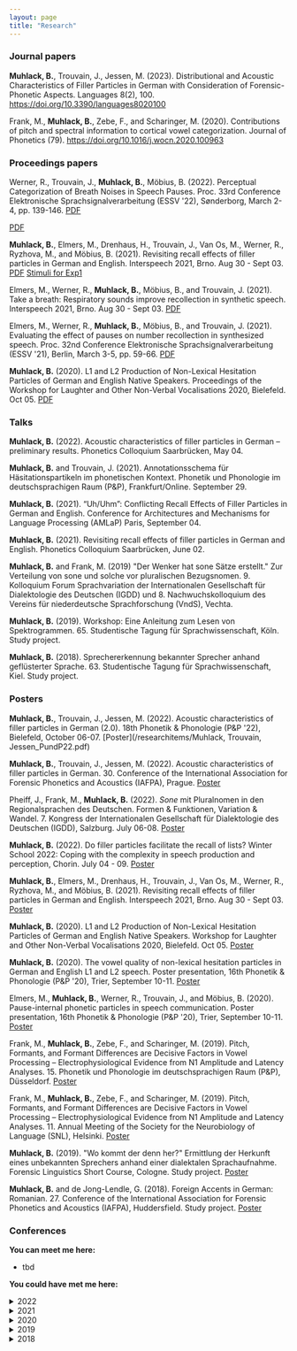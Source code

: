 ```yaml
---
layout: page
title: "Research"
---
```


### Journal papers
**Muhlack, B.**, Trouvain, J., Jessen, M. (2023). Distributional and Acoustic Characteristics of Filler Particles in German with Consideration of Forensic-Phonetic Aspects. Languages 8(2), 100. <a href = "https://doi.org/10.3390/languages8020100" target = "_blank">https://doi.org/10.3390/languages8020100</a>

Frank, M., **Muhlack, B.**, Zebe, F., and Scharinger, M. (2020). Contributions of pitch and spectral information to cortical vowel categorization. Journal of Phonetics (79). <a href = "https://doi.org/10.1016/j.wocn.2020.100963" target = "_blank">https://doi.org/10.1016/j.wocn.2020.100963</a>


### Proceedings papers
Werner, R., Trouvain, J., **Muhlack, B.**, Möbius, B. (2022). Perceptual Categorization of Breath Noises in Speech Pauses. Proc. 33rd Conference Elektronische Sprachsignalverarbeitung (ESSV '22), Sønderborg, March 2-4, pp. 139-146. <a href = "/researchitems/Werner_ESSV2022.pdf" target = "_blank">PDF</a> 

[PDF](/researchitems/Werner_ESSV2022.pdf)

**Muhlack, B.**, Elmers, M., Drenhaus, H., Trouvain, J., Van Os, M., Werner, R., Ryzhova, M., and Möbius, B. (2021). Revisiting recall effects of filler particles in German and English. Interspeech 2021, Brno. Aug 30 - Sept 03. [PDF](/researchitems/Muhlack21_interspeech.pdf) <a href = "https://cloud.hiz-saarland.de/s/N4RZamosiXXiL4s" target = "_blank">Stimuli for Exp1</a>

Elmers, M., Werner, R., **Muhlack, B.**, Möbius, B., and Trouvain, J. (2021). Take a breath: Respiratory sounds improve recollection in synthetic speech. Interspeech 2021, Brno. Aug 30 - Sept 03. [PDF](/researchitems/Elmers21_interspeech.pdf)

Elmers, M., Werner, R., **Muhlack, B.**, Möbius, B., and Trouvain, J. (2021). Evaluating the effect of pauses on number recollection in synthesized speech. Proc. 32nd Conference Elektronische Sprachsignalverarbeitung (ESSV '21), Berlin, March 3-5, pp. 59-66. [PDF](/researchitems/Elmers_ESSV2021.pdf)

**Muhlack, B.** (2020). L1 and L2 Production of Non-Lexical Hesitation Particles of German and English Native Speakers. Proceedings of the Workshop for Laughter and Other Non-Verbal Vocalisations 2020, Bielefeld. Oct 05. [PDF](/researchitems/Muhlack_LW2020.pdf)



### Talks
**Muhlack, B.** (2022). Acoustic characteristics of filler particles in German – preliminary results. Phonetics Colloquium Saarbrücken, May 04.

**Muhlack, B.** and Trouvain, J. (2021). Annotationsschema für Häsitationspartikeln im phonetischen Kontext. Phonetik und Phonologie im deutschsprachigen Raum (P&P), Frankfurt/Online. September 29.

**Muhlack, B.** (2021). “Uh/Uhm”: Conflicting Recall Effects of Filler Particles in German and English. Conference for Architectures and Mechanisms for Language Processing (AMLaP) Paris, September 04.

**Muhlack, B.** (2021). Revisiting recall effects of filler particles in German and English. Phonetics Colloquium Saarbrücken, June 02.

**Muhlack, B.** and Frank, M. (2019) "Der Wenker hat sone Sätze erstellt." Zur Verteilung von sone und solche vor pluralischen Bezugsnomen. 9. Kolloquium Forum Sprachvariation der Internationalen Gesellschaft für Dialektologie des Deutschen (IGDD) und 8. Nachwuchskolloquium des Vereins für niederdeutsche Sprachforschung (VndS), Vechta.

**Muhlack, B.** (2019). Workshop: Eine Anleitung zum Lesen von Spektrogrammen. 65. Studentische Tagung für Sprachwissenschaft, Köln. Study project.

**Muhlack, B.** (2018). Sprechererkennung bekannter Sprecher anhand geflüsterter Sprache. 63. Studentische Tagung für Sprachwissenschaft, Kiel. Study project.



### Posters

**Muhlack, B.**, Trouvain, J., Jessen, M. (2022). Acoustic characteristics of filler particles in German (2.0). 18th Phonetik & Phonologie (P&P '22), Bielefeld, October 06-07. [Poster](/researchitems/Muhlack, Trouvain, Jessen_PundP22.pdf)

**Muhlack, B.**, Trouvain, J., Jessen, M. (2022). Acoustic characteristics of filler particles in German. 30. Conference of the International Association for Forensic Phonetics and Acoustics (IAFPA), Prague. [Poster](/researchitems/Muhlack,Trouvain,Jessen_IAFPA22.pdf)

Pheiff, J., Frank, M., **Muhlack, B.** (2022). _Sone_ mit Pluralnomen in den Regionalsprachen des Deutschen. Formen & Funktionen, Variation & Wandel. 7. Kongress der Internationalen Gesellschaft für Dialektologie des Deutschen (IGDD), Salzburg. July 06-08. [Poster](/researchitems/Pheiff_Frank_Muhlack_Sone.pdf)

**Muhlack, B.** (2022). Do filler particles facilitate the recall of lists? Winter School 2022: Coping with the complexity in speech production and perception, Chorin. July 04 - 09. [Poster](/researchitems/Muhlack_Chorin.pdf)

**Muhlack, B.**, Elmers, M., Drenhaus, H., Trouvain, J., Van Os, M., Werner, R., Ryzhova, M., and Möbius, B. (2021). Revisiting recall effects of filler particles in German and English. Interspeech 2021, Brno. Aug 30 - Sept 03. [Poster](/researchitems/Muhlack_Poster_Interspeech.pdf)

**Muhlack, B.** (2020). L1 and L2 Production of Non-Lexical Hesitation Particles of German and English Native Speakers. Workshop for Laughter and Other Non-Verbal Vocalisations 2020, Bielefeld. Oct 05. [Poster](/researchitems/Poster_LW2020.pdf/)

**Muhlack, B.** (2020). The vowel quality of non-lexical hesitation particles in German and English L1 and L2 speech. Poster presentation, 16th Phonetik & Phonologie (P&P '20), Trier, September 10-11. [Poster](/researchitems/Muhlack_P&P2020_Poster.pdf)

Elmers, M., **Muhlack, B.**, Werner, R., Trouvain, J., and Möbius, B. (2020). Pause-internal phonetic particles in speech communication. Poster presentation, 16th Phonetik & Phonologie (P&P '20), Trier, September 10-11. [Poster](/researchitems/PINTS_Poster_P&P2020.pdf)

Frank, M., **Muhlack, B.**, Zebe, F., and Scharinger, M. (2019). Pitch, Formants, and Formant Differences are Decisive Factors in Vowel Processing – Electrophysiological Evidence from N1 Amplitude and Latency Analyses. 15. Phonetik und Phonologie im deutschsprachigen Raum (P&P), Düsseldorf. [Poster](/researchitems/Poster_SNL_P&P.pdf)

Frank, M., **Muhlack, B.**, Zebe, F., and Scharinger, M. (2019). Pitch, Formants, and Formant Differences are Decisive Factors in Vowel Processing – Electrophysiological Evidence from N1 Amplitude and Latency Analyses. 11. Annual Meeting of the Society for the Neurobiology of Language (SNL), Helsinki. [Poster](/researchitems/Poster_SNL_P&P.pdf)

**Muhlack, B.** (2019). "Wo kommt der denn her?" Ermittlung der Herkunft eines unbekannten Sprechers anhand einer dialektalen Sprachaufnahme. Forensic Linguistics Short Course, Cologne. Study project. [Poster](/researchitems/Poster_Koeln.pdf)

**Muhlack, B.** and de Jong-Lendle, G. (2018). Foreign Accents in German: Romanian. 27. Conference of the International Association for Forensic Phonetics and Acoustics (IAFPA), Huddersfield. Study project. [Poster](/researchitems/Poster_IAFPA2018.pdf)



### Conferences
**You can meet me here:**
- tbd


**You could have met me here:**

<details>
  <summary>2022</summary>
  <ul>
    <li>Konferenz Elektronische Sprachsignalverarbeitung (ESSV), Sønderborg/Online</li>
    <li>(summery) Winter school 2022: Coping with the complexity in speech production and perception, Chorin</li>
    <li>Conference of the International Association for Forensic Phonetics and Acoustics (IAFPA), Prague</li>
    <li>Summer School on Statistical Methods for Linguistics and Psychology (SMLP), Potsdam</li>
    <li>Phonetik und Phonologie im deutschsprachigen Raum (P&P), Bielefeld</li>
  </ul>
  </details>

<details>
  <summary>2021</summary>
  <ul>
<li>Phonetik und Phonologie im deutschsprachigen Raum (P&P), Frankfurt/Online</li>    
<li>Architectures and Mechanisms for Language Processing (AMLaP), Paris/Online</li>
<li>Interspeech, Brno/Online</li>
<li>Disfluency in Spontaneous Speech Workshop (DiSS), Paris/Online</li>
<li>Conference of the International Association for Forensic Phonetics and Acoustics (IAFPA), Marburg/Online</li>
<li>Interfaces of Phonetics, Oldenburg/Online</li>
<li>Konferenz Elektronische Sprachsignalverarbeitung (ESSV), Berlin/Online</li>
<li>Jahrestagung der Deutschen Gesellschaft für Sprachwissenschaft (DGfS), Freiburg/Online</li>
<li>Meeting of the Associazione Italiana Scienze della Voce (AISV), Zurich/Online</li>
  </ul>
  </details>
  
  
<details>
  <summary>2020</summary>
  <ul>
<li>International Seminar on Speech Production (ISSP), Providence/Online</li>
<li>Interspeech, Shanghai/Online</li>
<li>Workshop on Laughter and Other Vocalisations, Bielefeld/Online</li>
<li>Sprachwissenschaftliche Tagung für Promotionsstudierende (STaPs), Wien/Online</li>
<li>Phonetik und Phonologie im deutschsprachigen Raum (P&P), Trier/Online</li>
<li>International Conference on Speech Prosody, Tokyo/Online</li>
  </ul>
  </details>


<details>
  <summary>2019</summary>
  <ul>
<li>Kolloquium Forum Sprachvariation der Internationalen Gesellschaft für Dialektologie des Deutschen (IGDD)\\ und 8. Nachwuchskolloquium des Vereins für niederdeutsche Sprachforschung (VndS), Vechta</li>
<li>Phonetik und Phonologie im deutschsprachigen Raum (P&P), Düsseldorf</li>
<li>Annual Meeting of the Society for the Neurobiology of Language (SNL), Helsinki</li>
<li>Studentische Tagung Sprachwissenschaft (StuTS), Köln</li>
  </ul>
  </details>


<details>
  <summary>2018</summary>
  <ul>
<li>Phonetik und Phonologie im deutschsprachigen Raum (P&P), Wien</li>
<li>Kongress der Internationalen Gesellschaft für Dialektologie des Deutschen (IGDD), Marburg</li>
<li>Studentische Tagung Sprachwissenschaft (StuTS), Kiel</li>
  </ul>
  </details>
